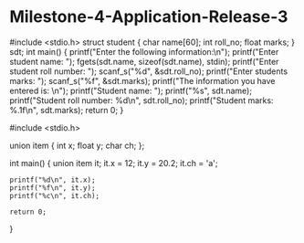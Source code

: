 # Milestone-4-Application-Release-3
#include <stdio.h>
struct student {
    char name[60];
    int roll_no;
    float marks;
} sdt;
int main() {
    printf("Enter the following information:\n");
    printf("Enter student name: ");
    fgets(sdt.name, sizeof(sdt.name), stdin);
    printf("Enter student roll number: ");
    scanf_s("%d", &sdt.roll_no);
    printf("Enter students marks: ");
    scanf_s("%f", &sdt.marks);
    printf("The information you have entered is: \n");
    printf("Student name: ");
    printf("%s", sdt.name);
    printf("Student roll number: %d\n", sdt.roll_no);
    printf("Student marks: %.1f\n", sdt.marks);
    return 0;
}


#include <stdio.h>

union item
{
    int x;
    float y;
    char ch;
};

int main()
{
    union item it;
    it.x = 12;
    it.y = 20.2;
    it.ch = 'a';

    printf("%d\n", it.x);
    printf("%f\n", it.y);
    printf("%c\n", it.ch);

    return 0;
}
